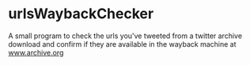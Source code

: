 # urlsWaybackChecker
A small program to check the urls you've tweeted from a twitter archive download and confirm if they are available in the wayback machine at www.archive.org

